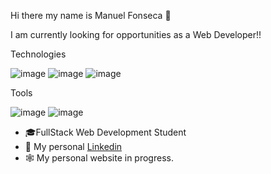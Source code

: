 Hi there my name is Manuel Fonseca 👋

I am currently looking for opportunities as a Web Developer!!

Technologies

![image](https://user-images.githubusercontent.com/46856278/168455521-cf270712-76db-4bb4-8d06-20879a4bd5a4.png)
![image](https://user-images.githubusercontent.com/46856278/168455527-ec3d56bb-1149-4df8-a06d-56ff7e0246dc.png)
![image](https://user-images.githubusercontent.com/46856278/168455515-f73b657b-5a1a-49d8-b21f-1a57409c9403.png)

Tools

![image](https://user-images.githubusercontent.com/46856278/168455508-29ef48ff-95b0-4e7b-94c3-a9a5f4a3e427.png)
![image](https://user-images.githubusercontent.com/46856278/168455496-e4a25202-e754-4234-a9e1-72b8ca0cefa9.png)

- 🎓FullStack Web Development Student
- 💼 My personal [Linkedin](https://www.linkedin.com/in/manu-fonse/)
- 🕸️ My personal website in progress.
